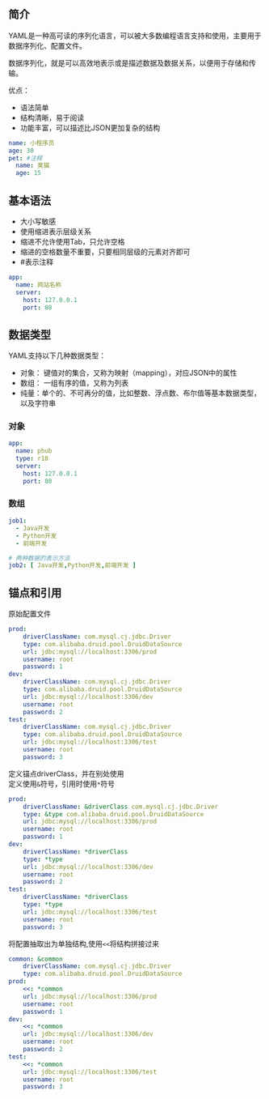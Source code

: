 ## 简介
YAML是一种高可读的序列化语言，可以被大多数编程语言支持和使用，主要用于数据序列化、配置文件。

数据序列化，就是可以高效地表示或是描述数据及数据关系，以便用于存储和传输。

优点：
+ 语法简单
+ 结构清晰，易于阅读
+ 功能丰富，可以描述比JSON更加复杂的结构
```yaml
name: 小程序员
age: 30
pet: #注释
  name: 臭猫
  age: 15
```
## 基本语法
+ 大小写敏感
+ 使用缩进表示层级关系
+ 缩进不允许使用Tab，只允许空格
+ 缩进的空格数量不重要，只要相同层级的元素对齐即可
+ #表示注释
```yaml
app:
  name: 网站名称
  server:
    host: 127.0.0.1
    port: 80
```
## 数据类型
YAML支持以下几种数据类型：
+ 对象： 键值对的集合，又称为映射（mapping），对应JSON中的属性
+ 数组： 一组有序的值，又称为列表
+ 纯量：单个的、不可再分的值，比如整数、浮点数、布尔值等基本数据类型，以及字符串

### 对象
```yaml
app:
  name: phub
  type: r18
  server:
    host: 127.0.0.1
    port: 80
```
### 数组
```yaml
job1:
  - Java开发
  - Python开发
  - 前端开发

# 两种数据的表示方法
job2: [ Java开发,Python开发,前端开发 ]
```

## 锚点和引用
原始配置文件
```yaml
prod: 
    driverClassName: com.mysql.cj.jdbc.Driver
    type: com.alibaba.druid.pool.DruidDataSource
    url: jdbc:mysql://localhost:3306/prod
    username: root
    password: 1
dev: 
    driverClassName: com.mysql.cj.jdbc.Driver
    type: com.alibaba.druid.pool.DruidDataSource
    url: jdbc:mysql://localhost:3306/dev	
    username: root
    password: 2
test: 
    driverClassName: com.mysql.cj.jdbc.Driver
    type: com.alibaba.druid.pool.DruidDataSource
    url: jdbc:mysql://localhost:3306/test
    username: root
    password: 3
```
定义锚点driverClass，并在别处使用  
定义使用`&`符号，引用时使用`*`符号
```yaml
prod: 
    driverClassName: &driverClass com.mysql.cj.jdbc.Driver
    type: &type com.alibaba.druid.pool.DruidDataSource
    url: jdbc:mysql://localhost:3306/prod
    username: root
    password: 1
dev: 
    driverClassName: *driverClass
    type: *type
    url: jdbc:mysql://localhost:3306/dev	
    username: root
    password: 2
test: 
    driverClassName: *driverClass
    type: *type
    url: jdbc:mysql://localhost:3306/test
    username: root
    password: 3
```
将配置抽取出为单独结构,使用`<<`将结构拼接过来
```yaml
common: &common
    driverClassName: com.mysql.cj.jdbc.Driver
    type: com.alibaba.druid.pool.DruidDataSource
prod: 
    <<: *common
    url: jdbc:mysql://localhost:3306/prod
    username: root
    password: 1
dev: 
    <<: *common
    url: jdbc:mysql://localhost:3306/dev	
    username: root
    password: 2
test: 
    <<: *common
    url: jdbc:mysql://localhost:3306/test
    username: root
    password: 3
```